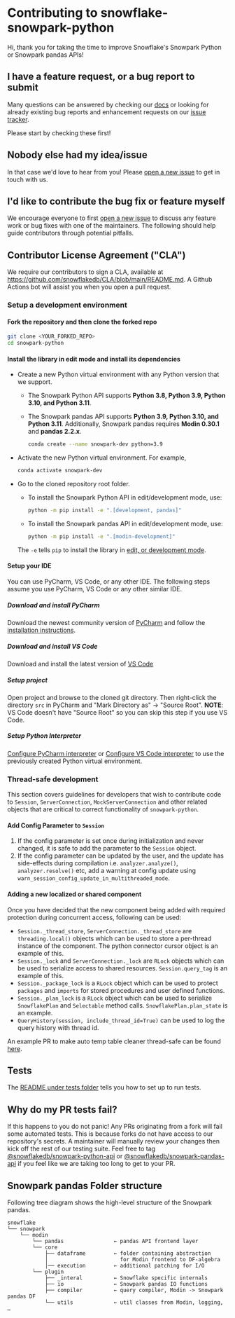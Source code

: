 # Contributing to snowflake-snowpark-python

Hi, thank you for taking the time to improve Snowflake's Snowpark Python or Snowpark pandas APIs!

## I have a feature request, or a bug report to submit

Many questions can be answered by checking our [docs](https://docs.snowflake.com/) or looking for already existing bug reports and enhancement requests on our [issue tracker](https://github.com/snowflakedb/snowpark-python/issues).

Please start by checking these first!

## Nobody else had my idea/issue

In that case we'd love to hear from you!
Please [open a new issue](https://github.com/snowflakedb/snowpark-python/issues/new/choose) to get in touch with us.

## I'd like to contribute the bug fix or feature myself

We encourage everyone to first [open a new issue](https://github.com/snowflakedb/snowpark-python/issues/new/choose) to discuss any feature work or bug fixes with one of the maintainers.
The following should help guide contributors through potential pitfalls.

## Contributor License Agreement ("CLA")

We require our contributors to sign a CLA, available at https://github.com/snowflakedb/CLA/blob/main/README.md. A Github Actions bot will assist you when you open a pull request.

### Setup a development environment

#### Fork the repository and then clone the forked repo

```bash
git clone <YOUR_FORKED_REPO>
cd snowpark-python
```

#### Install the library in edit mode and install its dependencies

- Create a new Python virtual environment with any Python version that we support.
  - The Snowpark Python API supports **Python 3.8, Python 3.9, Python 3.10, and Python 3.11**.
  - The Snowpark pandas API supports **Python 3.9, Python 3.10, and Python 3.11**. Additionally, Snowpark pandas requires **Modin 0.30.1** and **pandas 2.2.x**.

    ```bash
    conda create --name snowpark-dev python=3.9
    ```

- Activate the new Python virtual environment. For example,

  ```bash
  conda activate snowpark-dev
  ```

- Go to the cloned repository root folder.
  - To install the Snowpark Python API in edit/development mode, use:

      ```bash
      python -m pip install -e ".[development, pandas]"
      ```
  - To install the Snowpark pandas API in edit/development mode, use:
      ```bash
      python -m pip install -e ".[modin-development]"
      ```

  The `-e` tells `pip` to install the library in [edit, or development mode](https://pip.pypa.io/en/stable/cli/pip_install/#editable-installs).

#### Setup your IDE

You can use PyCharm, VS Code, or any other IDE.
The following steps assume you use PyCharm, VS Code or any other similar IDE.

##### Download and install PyCharm

Download the newest community version of [PyCharm](https://www.jetbrains.com/pycharm/download/)
and follow the [installation instructions](https://www.jetbrains.com/help/pycharm/installation-guide.html).

##### Download and install VS Code

Download and install the latest version of [VS Code](https://code.visualstudio.com/download)

##### Setup project

Open project and browse to the cloned git directory. Then right-click the directory `src` in PyCharm
and "Mark Directory as" -> "Source Root". **NOTE**: VS Code doesn't have "Source Root" so you can skip this step if you use VS Code.

##### Setup Python Interpreter

[Configure PyCharm interpreter][config pycharm interpreter] or [Configure VS Code interpreter][config vscode interpreter] to use the previously created Python virtual environment.

### Thread-safe development

This section covers guidelines for developers that wish to contribute code to `Session`, `ServerConnection`, `MockServerConnection` and other related objects that are critical to correct functionality of `snowpark-python`.

#### Add Config Parameter to `Session`

1. If the config parameter is set once during initialization and never changed, it is safe to add the parameter to the `Session` object.
2. If the config parameter can be updated by the user, and the update has side-effects during compilation i.e. `analyzer.analyze()`, `analyzer.resolve()` etc, add a warning at config update using `warn_session_config_update_in_multithreaded_mode`.

#### Adding a new localized or shared component

Once you have decided that the new component being added with required protection during concurrent access, following can be used:

- `Session._thread_store`, `ServerConnection._thread_store` are `threading.local()` objects which can be used to store a per-thread instance of the component. The python connector cursor object is an example of this.
- `Session._lock` and `ServerConnection._lock` are `RLock` objects which can be used to serialize access to shared resources. `Session.query_tag` is an example of this.
- `Session._package_lock` is a `RLock` object which can be used to protect `packages` and `imports` for stored procedures and user defined functions.
- `Session._plan_lock` is a `RLock` object which can be used to serialize `SnowflakePlan` and `Selectable` method calls. `SnowflakePlan.plan_state` is an example.
- `QueryHistory(session, include_thread_id=True)` can be used to log the query history with thread id.

An example PR to make auto temp table cleaner thread-safe can be found [here](https://github.com/snowflakedb/snowpark-python/pull/2309).

## Tests

The [README under tests folder](tests/README.md) tells you how to set up to run tests.

## Why do my PR tests fail?

If this happens to you do not panic! Any PRs originating from a fork will fail some automated tests. This is because
forks do not have access to our repository's secrets. A maintainer will manually review your changes then kick off
the rest of our testing suite. Feel free to tag [@snowflakedb/snowpark-python-api](https://github.com/orgs/snowflakedb/teams/snowpark-python-api)
or [@snowflakedb/snowpark-pandas-api](https://github.com/orgs/snowflakedb/teams/snowpark-pandas-api)
if you feel like we are taking too long to get to your PR.

[config pycharm interpreter]: https://www.jetbrains.com/help/pycharm/configuring-python-interpreter.html
[config vscode interpreter]: https://code.visualstudio.com/docs/python/environments#_manually-specify-an-interpreter

## Snowpark pandas Folder structure
Following tree diagram shows the high-level structure of the Snowpark pandas.
```
snowflake
└── snowpark
    └── modin
        └── pandas                ← pandas API frontend layer
        └── core
            ├── dataframe         ← folder containing abstraction
            │                       for Modin frontend to DF-algebra
            │── execution         ← additional patching for I/O
        └── plugin
            ├── _interal          ← Snowflake specific internals
            ├── io                ← Snowpark pandas IO functions
            ├── compiler          ← query compiler, Modin -> Snowpark pandas DF
            └── utils             ← util classes from Modin, logging, …
```
